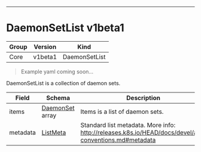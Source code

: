 

-----------
# DaemonSetList v1beta1

Group        | Version     | Kind
------------ | ---------- | -----------
Core | v1beta1 | DaemonSetList







> Example yaml coming soon...


DaemonSetList is a collection of daemon sets.



Field        | Schema     | Description
------------ | ---------- | -----------
items | [DaemonSet](#daemonset-v1beta1) array | Items is a list of daemon sets.
metadata | [ListMeta](#listmeta-unversioned) | Standard list metadata. More info: http://releases.k8s.io/HEAD/docs/devel/api-conventions.md#metadata






